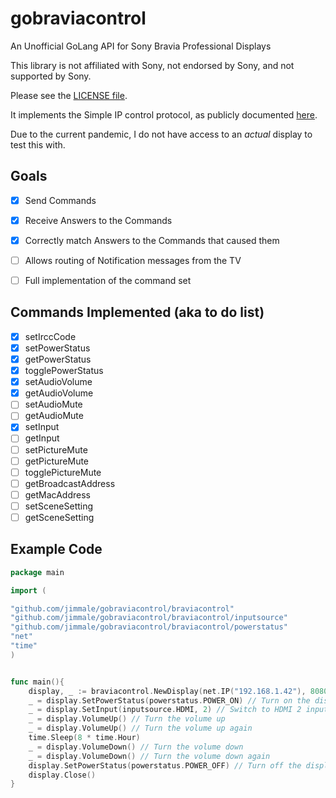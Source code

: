 # gobraviacontrol
An Unofficial GoLang API for Sony Bravia Professional Displays

This library is not affiliated with Sony, not endorsed by Sony, and not supported by Sony.  

Please see the [LICENSE file](LICENSE). 

It implements the Simple IP control protocol, as publicly documented [here](https://pro-bravia.sony.net/develop/integrate/ssip/overview/index.html).

Due to the current pandemic, I do not have access to an _actual_ display to test this with.

## Goals
- [X] Send Commands
- [x] Receive Answers to the Commands
- [X] Correctly match Answers to the Commands that caused them
- [ ] Allows routing of Notification messages from the TV
- [ ] Full implementation of the command set


## Commands Implemented (aka to do list)
- [x] setIrccCode
- [x] setPowerStatus
- [x] getPowerStatus
- [x] togglePowerStatus
- [x] setAudioVolume
- [x] getAudioVolume
- [ ] setAudioMute
- [ ] getAudioMute
- [x] setInput
- [ ] getInput
- [ ] setPictureMute
- [ ] getPictureMute
- [ ] togglePictureMute
- [ ] getBroadcastAddress
- [ ] getMacAddress
- [ ] setSceneSetting
- [ ] getSceneSetting

## Example Code

```go
package main

import (

"github.com/jimmale/gobraviacontrol/braviacontrol"
"github.com/jimmale/gobraviacontrol/braviacontrol/inputsource"
"github.com/jimmale/gobraviacontrol/braviacontrol/powerstatus"
"net"
"time"
)


func main(){
    display, _ := braviacontrol.NewDisplay(net.IP("192.168.1.42"), 8080)
    _ = display.SetPowerStatus(powerstatus.POWER_ON) // Turn on the display
    _ = display.SetInput(inputsource.HDMI, 2) // Switch to HDMI 2 input
    _ = display.VolumeUp() // Turn the volume up
    _ = display.VolumeUp() // Turn the volume up again
    time.Sleep(8 * time.Hour)
    _ = display.VolumeDown() // Turn the volume down
    _ = display.VolumeDown() // Turn the volume down again
    display.SetPowerStatus(powerstatus.POWER_OFF) // Turn off the display
    display.Close()
}
```
